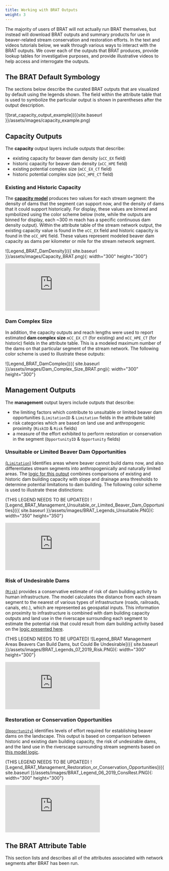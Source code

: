 ```yaml
---
title: Working with BRAT Outputs
weight: 3
---
```


The majority of users of BRAT will not actually run BRAT themselves, but instead will download BRAT outputs and summary products for use in beaver-related stream conservation and restoration efforts. In the text and videos tutorials below, we walk through various ways to interact with the BRAT outputs. We cover each of the outputs that BRAT produces, provide lookup tables for investigative purposes, and provide illustrative videos to help access and interrogate the outputs.

## The BRAT Default Symbology
The sections below describe the curated BRAT outputs that are visualized by default using the legends shown. The field within the attribute table that is used to symbolize the particular output is shown in parentheses after the output description.

![brat_capacity_output_example]({{site.baseurl }}/assets/images/capacity_example.png)

## Capacity Outputs
The **capacity** output layers include outputs that describe:
- existing capacity for beaver dam density (`oCC_EX` field)
- historic capacity for beaver dam density (`oCC_HPE` field)
- existing potential complex size (`mCC_EX_CT` field)
- historic potential complex size (`mCC_HPE_CT` field)

### Existing and Historic Capacity
The [**capacity model**]({{site.baseurl}}/Getting_Started/ModelLogic.html#capacity-estimates) produces two values for each stream segment: the density of dams that the segment can support now, and the density of dams that it could support historically. For display, these values are binned and symbolized using the color scheme below (note, while the outputs are binned for display, each ~300 m reach has a specific continuous dam density output). Within the attribute table of the stream network output, the existing capacity value is found in the `oCC_EX` field and historic capacity is found in the `oCC_HPE` field. These values represent modeled beaver dam capacity as dams per kilometer or mile for the stream network segment.

   ![Legend_BRAT_DamDensity]({{ site.baseurl }}/assets/images/Capacity_BRAT.png){: width="300" height="300"}

<div class="responsive-embed">
<iframe src="https://www.youtube.com/embed/odu5hHx2u9M" frameborder="0" allowfullscreen></iframe>
</div>

### Dam Complex Size
In addition, the capacity outputs and reach lengths were used to report estimated **dam complex size** `mCC_EX_CT` (for existing) and `mCC_HPE_CT` (for historic) fields in the attribute table. This is a modeled maximum number of the dams on that particular segment of the stream network. The following color scheme is used to illustrate these outputs:

   ![Legend_BRAT_DamComplex]({{ site.baseurl }}/assets/images/Dam_Complex_Size_BRAT.png){: width="300" height="300"}

## Management Outputs
The **management** output layers include outputs that describe:
- the limiting factors which contribute to unsuitable or limited beaver dam opportunities (`LimitationID` & `Limitation` fields in the attribute table)
- risk categories which are based on land use and anthropogenic proximity (`RiskID` & `Risk` fields)
- a measure of the effort exhibited to perform restoration or conservation in the segment (`OpportunityID` & `Opportunity` fields)

### Unsuitable or Limited Beaver Dam Opportunities
[(`Limitation`)]({{site.baseurl}}/Getting_Started/ModelLogic.html#unsuitable-or-limited-opportunities) Identifies areas where beaver cannot build dams now, and also differentiates stream segments into anthropogenically and naturally limited areas. The [logic for this output]({{site.baseurl}}/Getting_Started/ModelLogic.html#unsuitable-or-limited-opportunities) combines comparisons of existing and historic dam building capacity with slope and drainage area thresholds to determine potential limitations to dam building. The following color scheme is used to illustrate these distinctions:

(THIS LEGEND NEEDS TO BE UPDATED)
![Legend_BRAT_Management_Unsuitable_or_Limited_Beaver_Dam_Opportunities]({{ site.baseurl }}/assets/images/BRAT_Legends_Unsuitable.PNG){: width="350" height="350"}

<div class="responsive-embed">
<iframe src="https://www.youtube.com/embed/W8OCUairBT8" frameborder="0" allowfullscreen></iframe>
</div>

### Risk of Undesirable Dams
[(`Risk`)]({{site.baseurl}}/Getting_Started/ModelLogic.html#risk-of-undesirable-dams) provides a conservative estimate of risk of dam building activity to human infrastructure. The model calculates the distance from each stream segment to the nearest of various types of infrastructure (roads, railroads, canals, etc.), which are represented as geospatial inputs. This information on proximity to infrastructure is combined with dam building capacity outputs and land use in the riverscape surrounding each segment to estimate the potential risk that could result from dam building activity based on the [logic presented here]({{site.baseurl}}/Getting_Started/ModelLogic.html#risk-of-undesirable-dams).

(THIS LEGEND NEEDS TO BE UPDATED)
 ![Legend_BRAT Management Areas Beavers Can Build Dams, but Could Be Undesirable]({{ site.baseurl }}/assets/images/BRAT_Legends_07_2019_Risk.PNG){: width="300" height="300"}

<div class="responsive-embed">
<iframe src="https://www.youtube.com/embed/8PyrTsm9Yf0" frameborder="0" allowfullscreen></iframe>
</div>

### Restoration or Conservation Opportunities
[(`Opportunity`)]({{site.baseurl}}/Getting_Started/ModelLogic.html#restoration-or-conservation) identifies levels of effort required for establishing beaver dams on the landscape. This output is based on comparison between historic and existing dam building capacity, the risk of undesirable dams, and the land use in the riverscape surrounding stream segments based on [this model logic]({{site.baseurl}}/Getting_Started/ModelLogic.html#restoration-or-conservation).

(THIS LEGEND NEEDS TO BE UPDATED)
![Legend_BRAT_Management_Restoration_or_Conservation_Opportunities]({{ site.baseurl }}/assets/images/BRAT_Legend_06_2019_ConsRest.PNG){: width="300" height="300"}

<div class="responsive-embed">
<iframe src="https://www.youtube.com/embed/kYJJDzoGBnE" frameborder="0" allowfullscreen></iframe>
</div>

## The BRAT Attribute Table
This section lists and describes all of the attributes associated with network segments after BRAT has been run.
